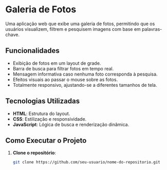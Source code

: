 # Galeria de Fotos

Uma aplicação web que exibe uma galeria de fotos, permitindo que os usuários visualizem, filtrem e pesquisem imagens com base em palavras-chave.

## Funcionalidades
- Exibição de fotos em um layout de grade.
- Barra de busca para filtrar fotos em tempo real.
- Mensagem informativa caso nenhuma foto corresponda à pesquisa.
- Efeitos visuais ao passar o mouse sobre as fotos.
- Totalmente responsivo, ajustando-se a diferentes tamanhos de tela.

## Tecnologias Utilizadas
- **HTML**: Estrutura do layout.
- **CSS**: Estilização e responsividade.
- **JavaScript**: Lógica de busca e renderização dinâmica.

## Como Executar o Projeto
1. **Clone o repositório**:
   ```bash
   git clone https://github.com/seu-usuario/nome-do-repositorio.git
